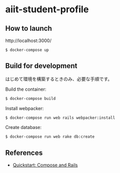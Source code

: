 # aiit-student-profile

## How to launch

http://localhost:3000/

```zsh
$ docker-compose up
```

## Build for development

はじめて環境を構築するときのみ、必要な手順です。

Build the container:

```zsh
$ docker-compose build
```

Install webpacker:

```zsh
$ docker-compose run web rails webpacker:install
```

Create database:

```zsh
$ docker-compose run web rake db:create
```

## References

- [Quickstart: Compose and Rails](https://docs.docker.com/samples/rails/)

